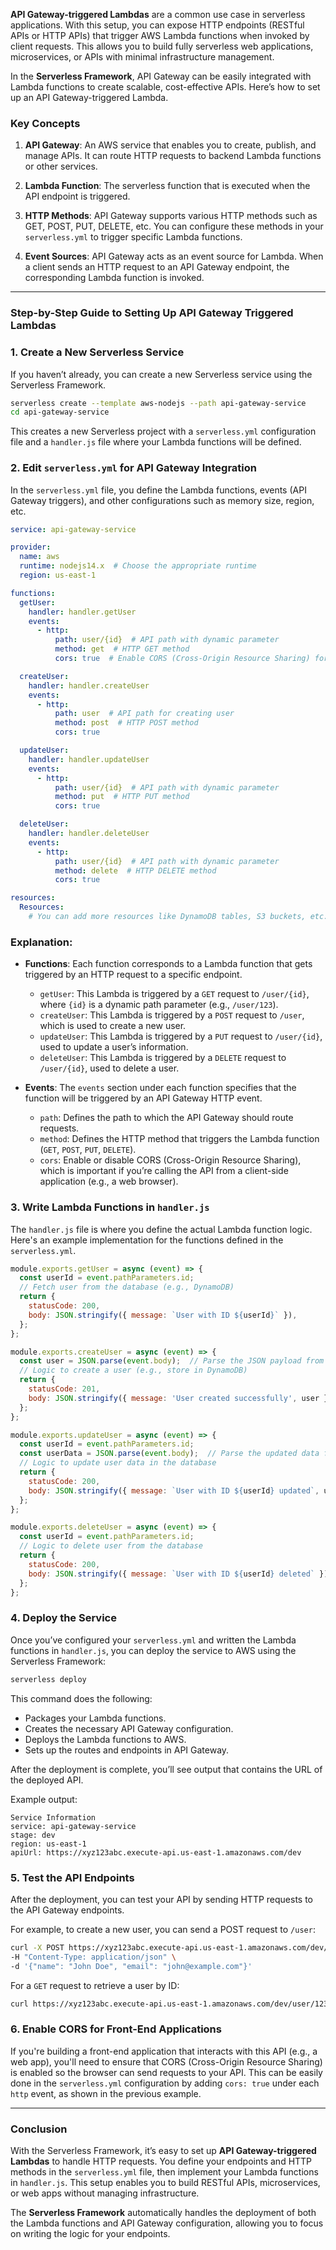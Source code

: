 **API Gateway-triggered Lambdas** are a common use case in serverless applications. With this setup, you can expose HTTP endpoints (RESTful APIs or HTTP APIs) that trigger AWS Lambda functions when invoked by client requests. This allows you to build fully serverless web applications, microservices, or APIs with minimal infrastructure management.

In the **Serverless Framework**, API Gateway can be easily integrated with Lambda functions to create scalable, cost-effective APIs. Here’s how to set up an API Gateway-triggered Lambda.

### Key Concepts

1. **API Gateway**: An AWS service that enables you to create, publish, and manage APIs. It can route HTTP requests to backend Lambda functions or other services.
   
2. **Lambda Function**: The serverless function that is executed when the API endpoint is triggered.

3. **HTTP Methods**: API Gateway supports various HTTP methods such as GET, POST, PUT, DELETE, etc. You can configure these methods in your `serverless.yml` to trigger specific Lambda functions.

4. **Event Sources**: API Gateway acts as an event source for Lambda. When a client sends an HTTP request to an API Gateway endpoint, the corresponding Lambda function is invoked.

---

### Step-by-Step Guide to Setting Up API Gateway Triggered Lambdas

### 1. **Create a New Serverless Service**

If you haven’t already, you can create a new Serverless service using the Serverless Framework.

```bash
serverless create --template aws-nodejs --path api-gateway-service
cd api-gateway-service
```

This creates a new Serverless project with a `serverless.yml` configuration file and a `handler.js` file where your Lambda functions will be defined.

### 2. **Edit `serverless.yml` for API Gateway Integration**

In the `serverless.yml` file, you define the Lambda functions, events (API Gateway triggers), and other configurations such as memory size, region, etc.

```yaml
service: api-gateway-service

provider:
  name: aws
  runtime: nodejs14.x  # Choose the appropriate runtime
  region: us-east-1

functions:
  getUser:
    handler: handler.getUser
    events:
      - http:
          path: user/{id}  # API path with dynamic parameter
          method: get  # HTTP GET method
          cors: true  # Enable CORS (Cross-Origin Resource Sharing) for client-side access

  createUser:
    handler: handler.createUser
    events:
      - http:
          path: user  # API path for creating user
          method: post  # HTTP POST method
          cors: true

  updateUser:
    handler: handler.updateUser
    events:
      - http:
          path: user/{id}  # API path with dynamic parameter
          method: put  # HTTP PUT method
          cors: true

  deleteUser:
    handler: handler.deleteUser
    events:
      - http:
          path: user/{id}  # API path with dynamic parameter
          method: delete  # HTTP DELETE method
          cors: true

resources:
  Resources:
    # You can add more resources like DynamoDB tables, S3 buckets, etc. if needed
```

### Explanation:

- **Functions**: Each function corresponds to a Lambda function that gets triggered by an HTTP request to a specific endpoint.
  - `getUser`: This Lambda is triggered by a `GET` request to `/user/{id}`, where `{id}` is a dynamic path parameter (e.g., `/user/123`).
  - `createUser`: This Lambda is triggered by a `POST` request to `/user`, which is used to create a new user.
  - `updateUser`: This Lambda is triggered by a `PUT` request to `/user/{id}`, used to update a user’s information.
  - `deleteUser`: This Lambda is triggered by a `DELETE` request to `/user/{id}`, used to delete a user.
  
- **Events**: The `events` section under each function specifies that the function will be triggered by an API Gateway HTTP event.
  - `path`: Defines the path to which the API Gateway should route requests.
  - `method`: Defines the HTTP method that triggers the Lambda function (`GET`, `POST`, `PUT`, `DELETE`).
  - `cors`: Enable or disable CORS (Cross-Origin Resource Sharing), which is important if you’re calling the API from a client-side application (e.g., a web browser).

### 3. **Write Lambda Functions in `handler.js`**

The `handler.js` file is where you define the actual Lambda function logic. Here's an example implementation for the functions defined in the `serverless.yml`.

```javascript
module.exports.getUser = async (event) => {
  const userId = event.pathParameters.id;
  // Fetch user from the database (e.g., DynamoDB)
  return {
    statusCode: 200,
    body: JSON.stringify({ message: `User with ID ${userId}` }),
  };
};

module.exports.createUser = async (event) => {
  const user = JSON.parse(event.body);  // Parse the JSON payload from the request body
  // Logic to create a user (e.g., store in DynamoDB)
  return {
    statusCode: 201,
    body: JSON.stringify({ message: 'User created successfully', user }),
  };
};

module.exports.updateUser = async (event) => {
  const userId = event.pathParameters.id;
  const userData = JSON.parse(event.body);  // Parse the updated data from the request body
  // Logic to update user data in the database
  return {
    statusCode: 200,
    body: JSON.stringify({ message: `User with ID ${userId} updated`, userData }),
  };
};

module.exports.deleteUser = async (event) => {
  const userId = event.pathParameters.id;
  // Logic to delete user from the database
  return {
    statusCode: 200,
    body: JSON.stringify({ message: `User with ID ${userId} deleted` }),
  };
};
```

### 4. **Deploy the Service**

Once you’ve configured your `serverless.yml` and written the Lambda functions in `handler.js`, you can deploy the service to AWS using the Serverless Framework:

```bash
serverless deploy
```

This command does the following:
- Packages your Lambda functions.
- Creates the necessary API Gateway configuration.
- Deploys the Lambda functions to AWS.
- Sets up the routes and endpoints in API Gateway.

After the deployment is complete, you’ll see output that contains the URL of the deployed API.

Example output:
```
Service Information
service: api-gateway-service
stage: dev
region: us-east-1
apiUrl: https://xyz123abc.execute-api.us-east-1.amazonaws.com/dev
```

### 5. **Test the API Endpoints**

After the deployment, you can test your API by sending HTTP requests to the API Gateway endpoints.

For example, to create a new user, you can send a POST request to `/user`:

```bash
curl -X POST https://xyz123abc.execute-api.us-east-1.amazonaws.com/dev/user \
-H "Content-Type: application/json" \
-d '{"name": "John Doe", "email": "john@example.com"}'
```

For a `GET` request to retrieve a user by ID:

```bash
curl https://xyz123abc.execute-api.us-east-1.amazonaws.com/dev/user/123
```

### 6. **Enable CORS for Front-End Applications**

If you're building a front-end application that interacts with this API (e.g., a web app), you'll need to ensure that CORS (Cross-Origin Resource Sharing) is enabled so the browser can send requests to your API. This can be easily done in the `serverless.yml` configuration by adding `cors: true` under each `http` event, as shown in the previous example.

---

### Conclusion

With the Serverless Framework, it’s easy to set up **API Gateway-triggered Lambdas** to handle HTTP requests. You define your endpoints and HTTP methods in the `serverless.yml` file, then implement your Lambda functions in `handler.js`. This setup enables you to build RESTful APIs, microservices, or web apps without managing infrastructure.

The **Serverless Framework** automatically handles the deployment of both the Lambda functions and API Gateway configuration, allowing you to focus on writing the logic for your endpoints.

